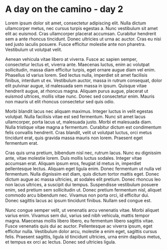 # A day on the camino - day 2

Lorem ipsum dolor sit amet, consectetur adipiscing elit. Nulla dictum ullamcorper metus, nec cursus turpis egestas a. Nunc vestibulum sit amet elit ac euismod. Cras ullamcorper placerat accumsan. Curabitur hendrerit sem a ante rhoncus tincidunt. Donec ultricies ut urna ac auctor. Cras eu nisi sed justo iaculis posuere. Fusce efficitur molestie ante non pharetra. Vestibulum ut volutpat velit.

Aenean vehicula vitae libero at viverra. Fusce ac sapien semper, consectetur lectus et, viverra ante. Maecenas luctus, enim ac volutpat sollicitudin, massa diam efficitur turpis, eget ornare augue diam vel enim. Phasellus id varius lorem. Sed lectus nulla, imperdiet sit amet facilisis finibus, interdum ut ex. Vestibulum auctor, massa in rutrum consequat, dolor elit pulvinar augue, id malesuada sem massa in ipsum. Quisque vitae hendrerit augue, at rhoncus magna. Aliquam purus augue, placerat ut euismod ultrices, mollis vitae nunc. Donec sed consectetur enim. Mauris non mauris ut elit rhoncus consectetur sed quis odio.

Morbi blandit lacus nec aliquam maximus. Integer luctus in velit egestas volutpat. Nulla facilisis vitae est sed fermentum. Nunc sit amet lacus ullamcorper, porta lacus ut, malesuada justo. Morbi et malesuada diam. Nulla tristique vitae magna a fermentum. Curabitur dictum est condimentum felis convallis hendrerit. Cras blandit, velit ut volutpat luctus, orci metus tincidunt erat, quis gravida massa mauris non lorem. Praesent eget fermentum erat.

Cras quis urna pretium, bibendum nisl nec, rutrum lacus. Nunc eu dignissim ante, vitae molestie lorem. Duis mollis luctus sodales. Integer vitae accumsan erat. Aliquam ipsum eros, feugiat id metus in, imperdiet pellentesque lectus. Aliquam eget ligula enim. Donec fermentum ut nulla vel fermentum. Nulla dignissim est diam, quis dictum tortor mattis eget. Donec dictum augue ac massa ultricies, at sodales elit pretium. Donec rhoncus leo non lacus ultrices, a suscipit dui tempus. Suspendisse vestibulum posuere enim, sed pretium sem sollicitudin ut. Donec pretium fermentum nisl, aliquet commodo arcu bibendum nec. Vivamus non porta orci, id efficitur dui. Donec sagittis lacus ac ipsum tincidunt finibus. Nullam sed congue est.

Nunc congue semper velit, ut venenatis arcu venenatis vitae. Morbi aliquet varius enim. Vivamus sem dui, varius sed nibh vehicula, mattis tempor magna. Maecenas mollis libero libero, eu fermentum libero sagittis vitae. Fusce venenatis quis dui ac auctor. Pellentesque ac viverra ipsum, eget efficitur nulla. Vestibulum dolor arcu, molestie a enim eget, sagittis cursus felis. Praesent sagittis, ligula id tincidunt ultricies, urna enim dapibus metus, et tempus ex orci ac lectus. Donec sed ultricies ligula.
